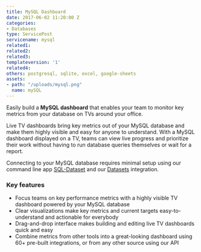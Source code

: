 ```yaml
---
title: MySQL Dashboard
date: 2017-06-02 11:20:00 Z
categories:
- Databases
type: ServicePost
servicename: mysql
related1: 
related2: 
related3: 
templateversion: '1'
related4: 
others: postgresql, sqlite, excel, google-sheets
assets:
- path: "/uploads/mysql.png"
  name: mySQL
---
```


Easily build a **MySQL dashboard** that enables your team to monitor key metrics from your database on TVs around your office. 

Live TV dashboards bring key metrics out of your MySQL database and make them highly visible and easy for anyone to understand. With a MySQL dashboard displayed on a TV, teams can view live progress and prioritize their work without having to run database queries themselves or wait for a report. 

Connecting to your MySQL database requires minimal setup using our command line app [SQL-Dataset](https://github.com/geckoboard/sql-dataset) and our [Datasets](https://www.geckoboard.com/datasets/) integration. 

<div class="useful-resources widget-main__inner">
<h3>Key features</h3>
<ul class="resources-links">
<li><span>Focus teams on key performance metrics with a highly visible TV dashboard powered by your MySQL database</span></li>
<li><span>Clear visualizations make key metrics and current targets easy-to-understand and actionable for everybody</span></li>
<li><span>Drag-and-drop interface makes building and editing live TV dashboards quick and easy</span></li>
<li><span>Combine metrics from other tools into a great-looking dashboard using 60+ pre-built integrations, or from any other source using our API</span></li>
</ul>
</div>
